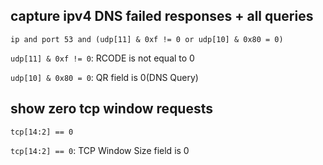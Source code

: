 ## capture ipv4 DNS failed responses + all queries

```
ip and port 53 and (udp[11] & 0xf != 0 or udp[10] & 0x80 = 0)
```

`udp[11] & 0xf != 0`: RCODE is not equal to 0

`udp[10] & 0x80 = 0`: QR field is 0(DNS Query)

## show zero tcp window requests

```
tcp[14:2] == 0
```

`tcp[14:2] == 0`: TCP Window Size field is 0
